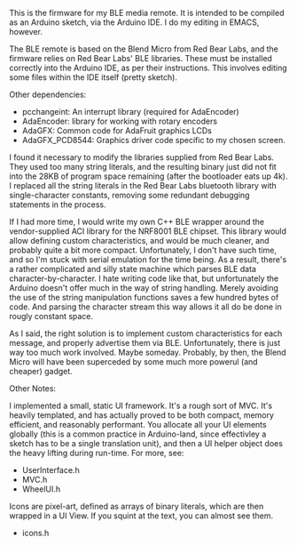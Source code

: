 This is the firmware for my BLE media remote. It is intended to be
compiled as an Arduino sketch, via the Arduino IDE. I do my editing in
EMACS, however.

The BLE remote is based on the Blend Micro from Red Bear Labs, and the
firmware relies on Red Bear Labs' BLE libraries. These must be
installed correctly into the Arduino IDE, as per their
instructions. This involves editing some files within the IDE itself
(pretty sketch).

Other dependencies:
- pcchangeint: An interrupt library (required for AdaEncoder)
- AdaEncoder: library for working with rotary encoders
- AdaGFX: Common code for AdaFruit graphics LCDs
- AdaGFX_PCD8544: Graphics driver code specific to my chosen screen.

I found it necessary to modify the libraries supplied from Red Bear
Labs. They used too many string literals, and the resulting binary
just did not fit into the 28KB of program space remaining (after the
bootloader eats up 4k). I replaced all the string literals in the Red
Bear Labs bluetooth library with single-character constants, removing
some redundant debugging statements in the process.

If I had more time, I would write my own C++ BLE wrapper around the
vendor-supplied ACI library for the NRF8001 BLE chipset. This library
would allow defining custom characteristics, and would be much
cleaner, and probably quite a bit more compact. Unfortunately, I don't
have such time, and so I'm stuck with serial emulation for the time
being. As a result, there's a rather complicated and silly state
machine which parses BLE data character-by-character. I hate writing
code like that, but unfortunately the Arduino doesn't offer much in
the way of string handling. Merely avoiding the use of the string
manipulation functions saves a few hundred bytes of code. And parsing
the character stream this way allows it all do be done in rougly
constant space.

As I said, the right solution is to implement custom characteristics
for each message, and properly advertise them via BLE. Unfortunately,
there is just way too much work involved. Maybe someday. Probably, by
then, the Blend Micro will have been superceded by some much more
powerul (and cheaper) gadget.

Other Notes:

I implemented a small, static UI framework. It's a rough sort of
MVC. It's heavily templated, and has actually proved to be both
compact, memory efficient, and reasonably performant. You allocate all
your UI elements globally (this is a common practice in Arduino-land,
since effectivley a sketch has to be a single translation unit), and
then a UI helper object does the heavy lifting during run-time. For
more, see:

- UserInterface.h
- MVC.h
- WheelUI.h

Icons are pixel-art, defined as arrays of binary literals, which are
then wrapped in a UI View. If you squint at the text, you can almost see
them.

- icons.h
